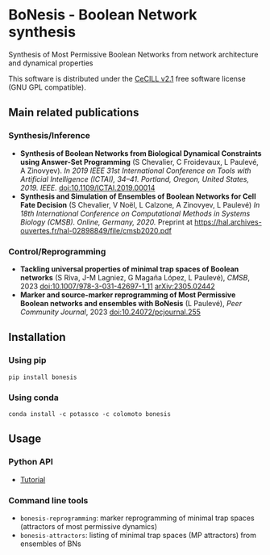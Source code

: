 # BoNesis - Boolean Network synthesis

Synthesis of Most Permissive Boolean Networks from network architecture and dynamical properties

This software is distributed under the [CeCILL v2.1](http://www.cecill.info/index.en.html) free software license (GNU GPL compatible).

## Main related publications

### Synthesis/Inference

* **Synthesis of Boolean Networks from Biological Dynamical Constraints using Answer-Set Programming** (S Chevalier, C Froidevaux, L Paulevé, A Zinovyev). *In 2019 IEEE 31st International Conference on Tools with Artificial Intelligence (ICTAI), 34–41. Portland, Oregon, United States, 2019. IEEE.* [doi:10.1109/ICTAI.2019.00014](https://doi.org/10.1109/ICTAI.2019.00014)
*  **Synthesis and Simulation of Ensembles of Boolean Networks for Cell Fate Decision** (S Chevalier, V Noël, L Calzone, A Zinovyev, L Paulevé) *In 18th International Conference on Computational Methods in Systems Biology (CMSB). Online, Germany, 2020.* Preprint at https://hal.archives-ouvertes.fr/hal-02898849/file/cmsb2020.pdf

### Control/Reprogramming

* **Tackling universal properties of minimal trap spaces of Boolean networks**
  (S Riva, J-M Lagniez, G Magaña López, L Paulevé), *CMSB*, 2023 [doi:10.1007/978-3-031-42697-1_11](https://doi.org/10.1007/978-3-031-42697-1_11) [arXiv:2305.02442](http://arxiv.org/abs/2305.02442)
* **Marker and source-marker reprogramming of Most Permissive Boolean networks and ensembles with BoNesis** (L Paulevé), *Peer Community Journal*, 2023
[doi:10.24072/pcjournal.255](https://doi.org/10.24072/pcjournal.255)

## Installation

### Using pip
```
pip install bonesis
```

### Using conda
```
conda install -c potassco -c colomoto bonesis
```

## Usage

### Python API

- [Tutorial](https://nbviewer.org/github/bnediction/bonesis/blob/master/examples/Tutorial.ipynb)

### Command line tools

* `bonesis-reprogramming`: marker reprogramming of minimal trap spaces (attractors of most permissive dynamics)
* `bonesis-attractors`: listing of minimal trap spaces (MP attractors) from ensembles of BNs
